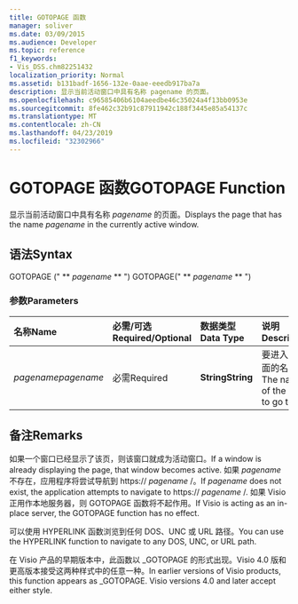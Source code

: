 ```yaml
---
title: GOTOPAGE 函数
manager: soliver
ms.date: 03/09/2015
ms.audience: Developer
ms.topic: reference
f1_keywords:
- Vis_DSS.chm82251432
localization_priority: Normal
ms.assetid: b131badf-1656-132e-0aae-eeedb917ba7a
description: 显示当前活动窗口中具有名称 pagename 的页面。
ms.openlocfilehash: c96585406b6104aeedbe46c35024a4f13bb0953e
ms.sourcegitcommit: 8fe462c32b91c87911942c188f3445e85a54137c
ms.translationtype: MT
ms.contentlocale: zh-CN
ms.lasthandoff: 04/23/2019
ms.locfileid: "32302966"
---
```

# <a name="gotopage-function"></a><span data-ttu-id="b1233-103">GOTOPAGE 函数</span><span class="sxs-lookup"><span data-stu-id="b1233-103">GOTOPAGE Function</span></span>

<span data-ttu-id="b1233-104">显示当前活动窗口中具有名称  *pagename*  的页面。</span><span class="sxs-lookup"><span data-stu-id="b1233-104">Displays the page that has the name  *pagename*  in the currently active window.</span></span> 
  
## <a name="syntax"></a><span data-ttu-id="b1233-105">语法</span><span class="sxs-lookup"><span data-stu-id="b1233-105">Syntax</span></span>

<span data-ttu-id="b1233-106">GOTOPAGE (" \*\* *pagename* \*\* ") </span><span class="sxs-lookup"><span data-stu-id="b1233-106">GOTOPAGE(" \*\* *pagename* \*\* ")</span></span> 
  
### <a name="parameters"></a><span data-ttu-id="b1233-107">参数</span><span class="sxs-lookup"><span data-stu-id="b1233-107">Parameters</span></span>

|<span data-ttu-id="b1233-108">**名称**</span><span class="sxs-lookup"><span data-stu-id="b1233-108">**Name**</span></span>|<span data-ttu-id="b1233-109">**必需/可选**</span><span class="sxs-lookup"><span data-stu-id="b1233-109">**Required/Optional**</span></span>|<span data-ttu-id="b1233-110">**数据类型**</span><span class="sxs-lookup"><span data-stu-id="b1233-110">**Data Type**</span></span>|<span data-ttu-id="b1233-111">**说明**</span><span class="sxs-lookup"><span data-stu-id="b1233-111">**Description**</span></span>|
|:-----|:-----|:-----|:-----|
| <span data-ttu-id="b1233-112">_pagename_</span><span class="sxs-lookup"><span data-stu-id="b1233-112">_pagename_</span></span> <br/> |<span data-ttu-id="b1233-113">必需</span><span class="sxs-lookup"><span data-stu-id="b1233-113">Required</span></span>  <br/> |<span data-ttu-id="b1233-114">**String**</span><span class="sxs-lookup"><span data-stu-id="b1233-114">**String**</span></span> <br/> |<span data-ttu-id="b1233-115">要进入的页面的名称。</span><span class="sxs-lookup"><span data-stu-id="b1233-115">The name of the page to go to.</span></span>  <br/> |
   
## <a name="remarks"></a><span data-ttu-id="b1233-116">备注</span><span class="sxs-lookup"><span data-stu-id="b1233-116">Remarks</span></span>

<span data-ttu-id="b1233-117">如果一个窗口已经显示了该页，则该窗口就成为活动窗口。</span><span class="sxs-lookup"><span data-stu-id="b1233-117">If a window is already displaying the page, that window becomes active.</span></span> <span data-ttu-id="b1233-118">如果  *pagename*  不存在，应用程序将尝试导航到 https://  *pagename*  /。</span><span class="sxs-lookup"><span data-stu-id="b1233-118">If  *pagename*  does not exist, the application attempts to navigate to https://  *pagename*  /.</span></span> <span data-ttu-id="b1233-119">如果 Visio 正用作本地服务器，则 GOTOPAGE 函数将不起作用。</span><span class="sxs-lookup"><span data-stu-id="b1233-119">If Visio is acting as an in-place server, the GOTOPAGE function has no effect.</span></span> 
  
<span data-ttu-id="b1233-120">可以使用 HYPERLINK 函数浏览到任何 DOS、UNC 或 URL 路径。</span><span class="sxs-lookup"><span data-stu-id="b1233-120">You can use the HYPERLINK function to navigate to any DOS, UNC, or URL path.</span></span> 
  
<span data-ttu-id="b1233-p102">在 Visio 产品的早期版本中，此函数以 _GOTOPAGE 的形式出现。Visio 4.0 版和更高版本接受这两种样式中的任意一种。</span><span class="sxs-lookup"><span data-stu-id="b1233-p102">In earlier versions of Visio products, this function appears as _GOTOPAGE. Visio versions 4.0 and later accept either style.</span></span> 
  

